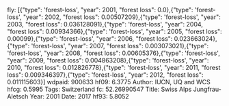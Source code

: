 fly: [{"type": 'forest-loss', "year": 2001, "forest loss": 0.0},{"type": 'forest-loss', "year": 2002, "forest loss": 0.00507209},{"type": 'forest-loss', "year": 2003, "forest loss": 0.036128091},{"type": 'forest-loss', "year": 2004, "forest loss": 0.00934366},{"type": 'forest-loss', "year": 2005, "forest loss": 0.00099},{"type": 'forest-loss', "year": 2006, "forest loss": 0.023663024},{"type": 'forest-loss', "year": 2007, "forest loss": 0.003073021},{"type": 'forest-loss', "year": 2008, "forest loss": 0.00605376},{"type": 'forest-loss', "year": 2009, "forest loss": 0.004863208},{"type": 'forest-loss', "year": 2010, "forest loss": 0.012826778},{"type": 'forest-loss', "year": 2011, "forest loss": 0.009346397},{"type": 'forest-loss', "year": 2012, "forest loss": 0.011115603}]
wdpaid: 900633
hf09: 6.3775
Author: IUCN, UQ and WCS
hfcg: 0.5995
Tags: Switzerland
fc: 52.26990547
Title: Swiss Alps Jungfrau-Aletsch
Year: 2001
Date: 2017
hf93: 5.8052

